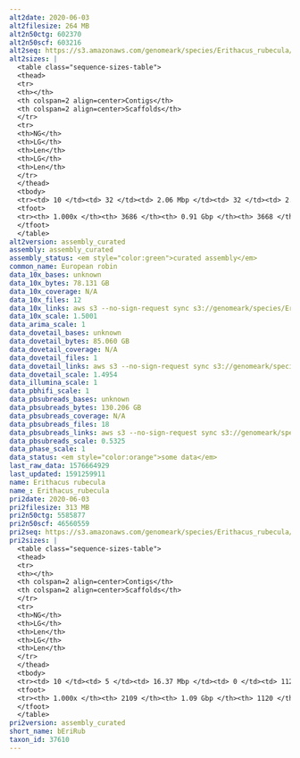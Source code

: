 ```yaml
---
alt2date: 2020-06-03
alt2filesize: 264 MB
alt2n50ctg: 602370
alt2n50scf: 603216
alt2seq: https://s3.amazonaws.com/genomeark/species/Erithacus_rubecula/bEriRub2/assembly_curated/bEriRub2.alt.cur.20200603.fasta.gz
alt2sizes: |
  <table class="sequence-sizes-table">
  <thead>
  <tr>
  <th></th>
  <th colspan=2 align=center>Contigs</th>
  <th colspan=2 align=center>Scaffolds</th>
  </tr>
  <tr>
  <th>NG</th>
  <th>LG</th>
  <th>Len</th>
  <th>LG</th>
  <th>Len</th>
  </tr>
  </thead>
  <tbody>
  <tr><td> 10 </td><td> 32 </td><td> 2.06 Mbp </td><td> 32 </td><td> 2.06 Mbp </td></tr>  <tr><td> 20 </td><td> 88 </td><td> 1.41 Mbp </td><td> 88 </td><td> 1.41 Mbp </td></tr>  <tr><td> 30 </td><td> 165 </td><td> 1.03 Mbp </td><td> 165 </td><td> 1.03 Mbp </td></tr>  <tr><td> 40 </td><td> 269 </td><td> 0.77 Mbp </td><td> 269 </td><td> 0.77 Mbp </td></tr>  <tr style="background-color:#cccccc;"><td> 50 </td><td> 404 </td><td> 0.60 Mbp </td><td> 404 </td><td> 0.60 Mbp </td></tr>  <tr><td> 60 </td><td> 585 </td><td> 0.43 Mbp </td><td> 584 </td><td> 0.43 Mbp </td></tr>  <tr><td> 70 </td><td> 842 </td><td> 0.30 Mbp </td><td> 840 </td><td> 0.30 Mbp </td></tr>  <tr><td> 80 </td><td> 1232 </td><td> 0.19 Mbp </td><td> 1226 </td><td> 0.19 Mbp </td></tr>  <tr><td> 90 </td><td> 1887 </td><td> 0.10 Mbp </td><td> 1878 </td><td> 0.10 Mbp </td></tr>  <tr><td> 100 </td><td> 3685 </td><td> 222  bp </td><td> 3667 </td><td> 222  bp </td></tr>  </tbody>
  <tfoot>
  <tr><th> 1.000x </th><th> 3686 </th><th> 0.91 Gbp </th><th> 3668 </th><th> 0.91 Gbp </th></tr>
  </tfoot>
  </table>
alt2version: assembly_curated
assembly: assembly_curated
assembly_status: <em style="color:green">curated assembly</em>
common_name: European robin
data_10x_bases: unknown
data_10x_bytes: 78.131 GB
data_10x_coverage: N/A
data_10x_files: 12
data_10x_links: aws s3 --no-sign-request sync s3://genomeark/species/Erithacus_rubecula/bEriRub2/genomic_data/10x/ .<br>
data_10x_scale: 1.5001
data_arima_scale: 1
data_dovetail_bases: unknown
data_dovetail_bytes: 85.060 GB
data_dovetail_coverage: N/A
data_dovetail_files: 1
data_dovetail_links: aws s3 --no-sign-request sync s3://genomeark/species/Erithacus_rubecula/bEriRub2/genomic_data/dovetail/ .<br>
data_dovetail_scale: 1.4954
data_illumina_scale: 1
data_pbhifi_scale: 1
data_pbsubreads_bases: unknown
data_pbsubreads_bytes: 130.206 GB
data_pbsubreads_coverage: N/A
data_pbsubreads_files: 18
data_pbsubreads_links: aws s3 --no-sign-request sync s3://genomeark/species/Erithacus_rubecula/bEriRub2/genomic_data/pacbio/ . --exclude "*ccs.bam*"<br>
data_pbsubreads_scale: 0.5325
data_phase_scale: 1
data_status: <em style="color:orange">some data</em>
last_raw_data: 1576664929
last_updated: 1591259911
name: Erithacus rubecula
name_: Erithacus_rubecula
pri2date: 2020-06-03
pri2filesize: 313 MB
pri2n50ctg: 5585877
pri2n50scf: 46560559
pri2seq: https://s3.amazonaws.com/genomeark/species/Erithacus_rubecula/bEriRub2/assembly_curated/bEriRub2.pri.cur.20200603.fasta.gz
pri2sizes: |
  <table class="sequence-sizes-table">
  <thead>
  <tr>
  <th></th>
  <th colspan=2 align=center>Contigs</th>
  <th colspan=2 align=center>Scaffolds</th>
  </tr>
  <tr>
  <th>NG</th>
  <th>LG</th>
  <th>Len</th>
  <th>LG</th>
  <th>Len</th>
  </tr>
  </thead>
  <tbody>
  <tr><td> 10 </td><td> 5 </td><td> 16.37 Mbp </td><td> 0 </td><td> 112.10 Mbp </td></tr>  <tr><td> 20 </td><td> 12 </td><td> 12.24 Mbp </td><td> 1 </td><td> 109.05 Mbp </td></tr>  <tr><td> 30 </td><td> 22 </td><td> 10.07 Mbp </td><td> 3 </td><td> 68.60 Mbp </td></tr>  <tr><td> 40 </td><td> 34 </td><td> 7.47 Mbp </td><td> 4 </td><td> 68.52 Mbp </td></tr>  <tr style="background-color:#cccccc;"><td> 50 </td><td> 51 </td><td style="background-color:#88ff88;"> 5.59 Mbp </td><td> 6 </td><td style="background-color:#88ff88;"> 46.56 Mbp </td></tr>  <tr><td> 60 </td><td> 75 </td><td> 3.52 Mbp </td><td> 9 </td><td> 31.99 Mbp </td></tr>  <tr><td> 70 </td><td> 113 </td><td> 2.18 Mbp </td><td> 13 </td><td> 20.40 Mbp </td></tr>  <tr><td> 80 </td><td> 189 </td><td> 0.92 Mbp </td><td> 20 </td><td> 13.42 Mbp </td></tr>  <tr><td> 90 </td><td> 401 </td><td> 0.28 Mbp </td><td> 35 </td><td> 3.15 Mbp </td></tr>  <tr><td> 100 </td><td> 2108 </td><td> 1.64 Kbp </td><td> 1119 </td><td> 9.77 Kbp </td></tr>  </tbody>
  <tfoot>
  <tr><th> 1.000x </th><th> 2109 </th><th> 1.09 Gbp </th><th> 1120 </th><th> 1.09 Gbp </th></tr>
  </tfoot>
  </table>
pri2version: assembly_curated
short_name: bEriRub
taxon_id: 37610
---
```

